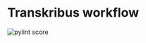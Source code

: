 Transkribus workflow
====================
![pylint score](https://mperlet.github.io/pybadge/badges/9.25.svg)


